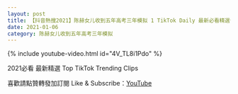 ```yaml
---
layout: post
title: 【抖音熱搜2021】陈赫女儿收到五年高考三年模拟 1 TikTok Daily 最新必看精選合集2021 01 06
date: 2021-01-06
category: 陈赫女儿收到五年高考三年模拟
---
```


{% include youtube-video.html id="4V_TL8i1Pdo" %}

2021必看 最新精選 Top TikTok Trending Clips

喜歡請點贊轉發加訂閱 Like & Subscribe：[YouTube](https://www.youtube.com/channel/UCAoR7VcanIPd04uEq_GIylA/videos)

